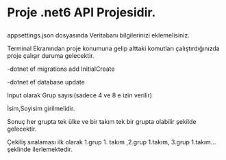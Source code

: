 # Proje .net6 API Projesidir.  <p>

appsettings.json dosyasında Veritabanı bilgilerinizi eklemelisiniz.  <p>

Terminal Ekranından proje konumuna gelip alttaki komutları çalıştırdığınızda proje çalışır duruma gelecektir. <p>
-dotnet ef migrations add InitialCreate <p>
-dotnet ef database update <p>

Input olarak Grup sayısı(sadece 4 ve 8 e izin verilir) <p>
İsim,Soyisim girilmelidir. <p>

Sonuç her grupta tek ülke ve bir takım tek bir grupta olabilir şekilde gelecektir. <p>

Çekiliş sıralaması ilk olarak 1.grup 1. takım ,2.grup  1.takım, 3.grup 1.takım... şeklinde ilerlemektedir. <p>

